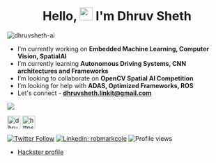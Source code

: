 <h1 align="center">Hello, <img src="https://raw.githubusercontent.com/MartinHeinz/MartinHeinz/master/wave.gif" width="30px"> I'm Dhruv Sheth</h1>

<p align="left"> <img src="https://komarev.com/ghpvc/?username=dhruvsheth-ai" alt="dhruvsheth-ai" /> </p>

- I’m currently working on **Embedded Machine Learning, Computer Vision, SpatialAI**
- I’m currently learning **Autonomous Driving Systems, CNN architectures and Frameworks**
- I’m looking to collaborate on **OpenCV Spatial AI Competition**
- I’m looking for help with **ADAS, Optimized Frameworks, ROS**
- Let's connect - **dhruvsheth.linkit@gmail.com**

<img src="https://github-readme-stats.vercel.app/api?username=dhruvsheth-ai&&show_icons=true&theme=radical&bg_color=30,0d0d0d,191919&title_color=fff&text_color=fff&icon_color=79ff97">

<p align="center">

<a href="https://twitter.com/dhruvsheth_" target="blank"><img align="center" src="https://cdn.jsdelivr.net/npm/simple-icons@3.0.1/icons/twitter.svg" alt="dhruvsheth_" height="30" width="30" /></a> <a href="https://linkedin.com/in/https://www.linkedin.com/in/dhruv-sheth-567550160" target="blank"><img align="center" src="https://cdn.jsdelivr.net/npm/simple-icons@3.0.1/icons/linkedin.svg" alt="https://www.linkedin.com/in/dhruv-sheth-567550160" height="30" width="30" /></a>

</p>

[![Twitter Follow](https://img.shields.io/twitter/follow/robmarkcole?label=Follow)](https://twitter.com/dhruvsheth_)
[![Linkedin: robmarkcole](https://img.shields.io/badge/-Robin%20Cole-blue?style=flat-square&logo=Linkedin&logoColor=white&link=https://www.linkedin.com/in/robmarkcole/)](https://www.linkedin.com/in/dhruvsheth_/)
![Profile views](https://gpvc.arturio.dev/robmarkcole)

* [Hackster profile](https://www.hackster.io/dhruvsheth_)
